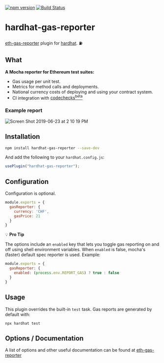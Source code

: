 [![npm version](https://badge.fury.io/js/hardhat-gas-reporter.svg)](https://badge.fury.io/js/hardhat-gas-reporter)
[![Build Status](https://travis-ci.org/cgewecke/hardhat-gas-reporter.svg?branch=master)](https://travis-ci.org/cgewecke/hardhat-gas-reporter)

# hardhat-gas-reporter

[eth-gas-reporter](https://github.com/cgewecke/eth-gas-reporter) plugin for [hardhat](http://gethardhat.com). :fuelpump:

## What

**A Mocha reporter for Ethereum test suites:**

- Gas usage per unit test.
- Metrics for method calls and deployments.
- National currency costs of deploying and using your contract system.
- CI integration with [codechecks<sup>beta</sup>](http://codechecks.io)

### Example report

![Screen Shot 2019-06-23 at 2 10 19 PM](https://user-images.githubusercontent.com/7332026/59982003-c30a4380-95c0-11e9-9d93-e3af979df227.png)

## Installation

```bash
npm install hardhat-gas-reporter --save-dev
```

And add the following to your `hardhat.config.js`:

```js
usePlugin("hardhat-gas-reporter");
```

## Configuration
Configuration is optional.
```js
module.exports = {
  gasReporter: {
    currency: 'CHF',
    gasPrice: 21
  }
}
```
:bulb: **Pro Tip**

The options include an `enabled` key that lets you toggle gas reporting on and off using shell
environment variables. When `enabled` is false, mocha's (faster) default spec reporter is used.
Example:

```js
module.exports = {
  gasReporter: {
    enabled: (process.env.REPORT_GAS) ? true : false
  }
}
```
## Usage

This plugin overrides the built-in `test` task. Gas reports are generated by default with:
```
npx hardhat test
```

## Options / Documentation

A list of options and other useful documentation can be found at [eth-gas-reporter](https://github.com/cgewecke/eth-gas-reporter)
